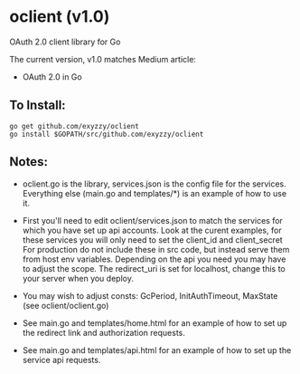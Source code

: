 # oclient (v1.0)

OAuth 2.0 client library for Go

The current version, v1.0 matches Medium article:
* OAuth 2.0 in Go

## To Install:

```
go get github.com/exyzzy/oclient
go install $GOPATH/src/github.com/exyzzy/oclient
```

## Notes:

* oclient.go is the library, services.json is the config file for the services. Everything else (main.go and templates/*) is an example of how to use it.
* First you'll need to edit oclient/services.json to match the services for which you have set up api accounts. Look at the curent examples, for these services you will only need to set the client_id and client_secret
For production do not include these in src code, but instead serve them from host env variables. Depending on the api you need you may have to adjust the scope. The redirect_uri is set for localhost, change this to your server when you deploy.

* You may wish to adjust consts: GcPeriod, InitAuthTimeout, MaxState (see oclient/oclient.go)

* See main.go and templates/home.html for an example of how to set up the redirect link and authorization requests.

* See main.go and templates/api.html for an example of how to set up the service api requests.



